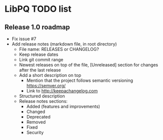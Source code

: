 # LibPQ TODO list

## Release 1.0 roadmap
- Fix issue #7
- Add release notes (markdown file, in root directory)
    - File name: RELEASES or CHANGELOG?
    - Keep release dates
    - Link git commit range
    - Newest releases on top of the file, [Unreleased] section for changes
      after the last release
    - Add a short description on top
        - Mention that the project follows semantic versioning https://semver.org/
        - Link to http://keepachangelog.com
    - Structured description
    - Release notes sections:
        - Added (features and improvements)
        - Changed
        - Deprecated
        - Removed
        - Fixed
        - Security

